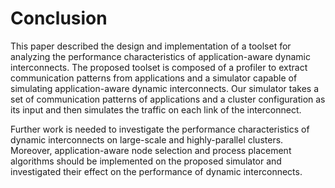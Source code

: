 # Conclusion

This paper described the design and implementation of a toolset for analyzing
the performance characteristics of application-aware dynamic interconnects.
The proposed toolset is composed of a profiler to extract communication
patterns from applications and a simulator capable of simulating
application-aware dynamic interconnects. Our simulator takes a set of
communication patterns of applications and a cluster configuration as its
input and then simulates the traffic on each link of the interconnect.

Further work is needed to investigate the performance characteristics of
dynamic interconnects on large-scale and highly-parallel clusters. Moreover,
application-aware node selection and process placement algorithms should be
implemented on the proposed simulator and investigated their effect on the
performance of dynamic interconnects.
